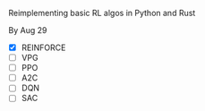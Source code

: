 Reimplementing basic RL algos in Python and Rust

By Aug 29
- [x] REINFORCE
- [ ] VPG
- [ ] PPO
- [ ] A2C
- [ ] DQN
- [ ] SAC